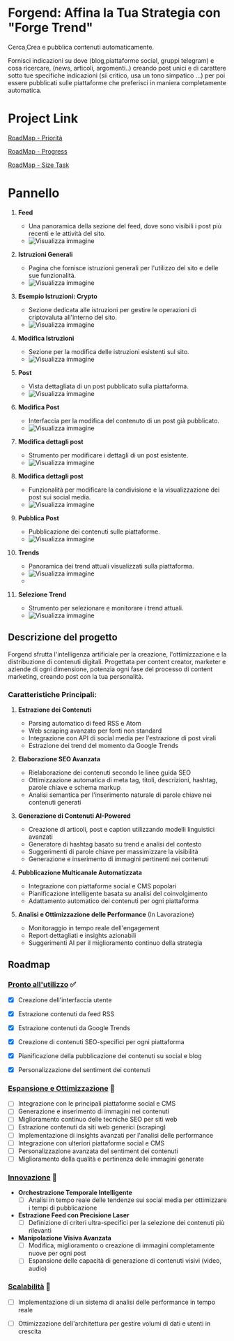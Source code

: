 # Forgend: Affina la Tua Strategia con "Forge Trend"
Cerca,Crea e pubblica contenuti automaticamente.

Fornisci indicazioni su dove (blog,piattaforme social, gruppi telegram) e cosa ricercare, (news, articoli, argomenti..)  creando post unici e di carattere sotto tue specifiche indicazioni (sii critico, usa un tono simpatico ...) per poi essere pubblicati sulle piattaforme che preferisci in maniera completamente automatica.

# Project Link
[RoadMap - Priorità](https://github.com/users/69ares/projects/1)

[RoadMap - Progress](https://github.com/users/69ares/projects/2)

[RoadMap - Size Task](https://github.com/users/69ares/projects/6)

# Pannello

1. **Feed**
   - Una panoramica della sezione del feed, dove sono visibili i post più recenti e le attività del sito.
   - ![Visualizza immagine](https://github.com/69ares/Forgend/blob/main/img/feed.png)

2. **Istruzioni Generali**
   - Pagina che fornisce istruzioni generali per l'utilizzo del sito e delle sue funzionalità.
   - ![Visualizza immagine](https://github.com/69ares/Forgend/blob/main/img/istruzioni.png)

3. **Esempio Istruzioni: Crypto**
   - Sezione dedicata alle istruzioni per gestire le operazioni di criptovaluta all'interno del sito.
   - ![Visualizza immagine](https://github.com/69ares/Forgend/blob/main/img/istr_crypto.png)

4. **Modifica Istruzioni**
   - Sezione per la modifica delle istruzioni esistenti sul sito.
   - ![Visualizza immagine](https://github.com/69ares/Forgend/blob/main/img/modifica_istruzioni.png)
     
5. **Post**
   - Vista dettagliata di un post pubblicato sulla piattaforma.
   - ![Visualizza immagine](https://github.com/69ares/Forgend/blob/main/img/post.png)
     
6. **Modifica Post**
   - Interfaccia per la modifica del contenuto di un post già pubblicato.
   - ![Visualizza immagine](https://github.com/69ares/Forgend/blob/main/img/modifica_content_post.png)

7. **Modifica dettagli post**
   - Strumento per modificare i dettagli di un post esistente.
   - ![Visualizza immagine](https://github.com/69ares/Forgend/blob/main/img/modifica_post.png)

8. **Modifica dettagli post**
   - Funzionalità per modificare la condivisione e la visualizzazione dei post sui social media.
   - ![Visualizza immagine](https://github.com/69ares/Forgend/blob/main/img/modifica_post_social.png)

9. **Pubblica Post**
   - Pubblicazione dei contenuti sulle piattaforme.
   - ![Visualizza immagine](https://github.com/69ares/Forgend/blob/main/img/pubblica_post.png)

10. **Trends**
    - Panoramica dei trend attuali visualizzati sulla piattaforma.
    - ![Visualizza immagine](https://github.com/69ares/Forgend/blob/main/img/trends.png)
    - 
11. **Selezione Trend**
    - Strumento per selezionare e monitorare i trend attuali.
    - ![Visualizza immagine](https://github.com/69ares/Forgend/blob/main/img/selezione_trend.png)




## Descrizione del progetto

Forgend sfrutta l'intelligenza artificiale per la creazione, l'ottimizzazione e la distribuzione di contenuti digitali. 
Progettata per content creator, marketer e aziende di ogni dimensione, potenzia ogni fase del processo di content marketing, creando post con la tua personalità.

### Caratteristiche Principali:

1. **Estrazione dei Contenuti**
   - Parsing automatico di feed RSS e Atom
   - Web scraping avanzato per fonti non standard
   - Integrazione con API di social media per l'estrazione di post virali
   - Estrazione dei trend del momento da Google Trends

2. **Elaborazione SEO Avanzata**
   - Rielaborazione dei contenuti secondo le linee guida SEO
   - Ottimizzazione automatica di meta tag, titoli, descrizioni, hashtag, parole chiave e schema markup
   - Analisi semantica per l'inserimento naturale di parole chiave nei contenuti generati

3. **Generazione di Contenuti AI-Powered**
   - Creazione di articoli, post e caption utilizzando modelli linguistici avanzati
   - Generatore di hashtag basato su trend e analisi del contesto
   - Suggerimenti di parole chiave per massimizzare la visibilità
   - Generazione e inserimento di immagini pertinenti nei contenuti

4. **Pubblicazione Multicanale Automatizzata**
   - Integrazione con piattaforme social e CMS popolari
   - Pianificazione intelligente basata su analisi del coinvolgimento
   - Adattamento automatico dei contenuti per ogni piattaforma

5. **Analisi e Ottimizzazione delle Performance** (In Lavorazione)
   - Monitoraggio in tempo reale dell'engagement
   - Report dettagliati e insights azionabili
   - Suggerimenti AI per il miglioramento continuo della strategia

## Roadmap

### [Pronto all'utilizzo](https://github.com/users/69ares/projects/1) ✅

- [x] Creazione dell'interfaccia utente
- [x] Estrazione contenuti da feed RSS
- [x] Estrazione contenuti da Google Trends
- [x] Creazione di contenuti SEO-specifici per ogni piattaforma
- [x] Pianificazione della pubblicazione dei contenuti su social e blog
- [x] Personalizzazione del sentiment dei contenuti


### [Espansione e Ottimizzazione](https://github.com/users/69ares/projects/1) 🚀
- [ ] Integrazione con le principali piattaforme social e CMS
- [ ] Generazione e inserimento di immagini nei contenuti
- [ ] Miglioramento continuo delle tecniche SEO per siti web
- [ ] Estrazione contenuti da siti web generici (scraping)
- [ ] Implementazione di insights avanzati per l'analisi delle performance
- [ ] Integrazione con ulteriori piattaforme social e CMS
- [ ] Personalizzazione avanzata del sentiment dei contenuti
- [ ] Miglioramento della qualità e pertinenza delle immagini generate

### [Innovazione](https://github.com/users/69ares/projects/1) 🔮

- **Orchestrazione Temporale Intelligente**
  - [ ] Analisi in tempo reale delle tendenze sui social media per ottimizzare i tempi di pubblicazione
- **Estrazione Feed con Precisione Laser**
  - [ ] Definizione di criteri ultra-specifici per la selezione dei contenuti più rilevanti
- **Manipolazione Visiva Avanzata**
  - [ ] Modifica, miglioramento o creazione di immagini completamente nuove per ogni post
  - [ ] Espansione delle capacità di generazione di contenuti visivi (video, audio)

### [Scalabilità](https://github.com/users/69ares/projects/1) 🚀

- [ ] Implementazione di un sistema di analisi delle performance in tempo reale
- [ ] Ottimizzazione dell'architettura per gestire volumi di dati e utenti in crescita

